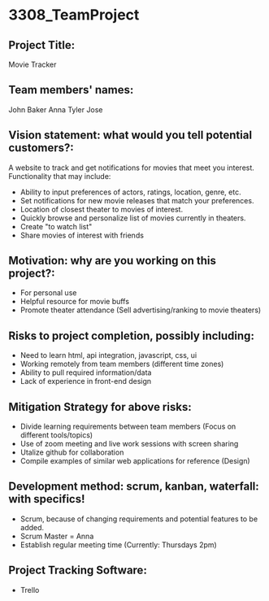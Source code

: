 # 3308_TeamProject

## Project Title:
Movie Tracker

## Team members' names:
John Baker
Anna
Tyler
Jose

## Vision statement: what would you tell potential customers?:
A website to track and get notifications for movies that meet you interest.  
Functionality that may include:
- Ability to input preferences of actors, ratings, location, genre, etc.
- Set notifications for new movie releases that match your preferences.
- Location of closest theater to movies of interest.
- Quickly browse and personalize list of movies currently in theaters.
- Create "to watch list"
- Share movies of interest with friends

## Motivation: why are you working on this project?:
- For personal use
- Helpful resource for movie buffs
- Promote theater attendance (Sell advertising/ranking to movie theaters)

## Risks to project completion, possibly including:
- Need to learn html, api integration, javascript, css, ui 
- Working remotely from team members (different time zones)
- Ability to pull required information/data
- Lack of experience in front-end design

## Mitigation Strategy for above risks:
- Divide learning requirements between team members (Focus on different tools/topics)
- Use of zoom meeting and live work sessions with screen sharing
- Utalize github for collaboration
- Compile examples of similar web applications for reference (Design)

## Development method: scrum, kanban, waterfall: with specifics!
- Scrum, because of changing requirements and potential features to be added.
- Scrum Master = Anna
- Establish regular meeting time (Currently: Thursdays 2pm)

## Project Tracking Software:
- Trello
